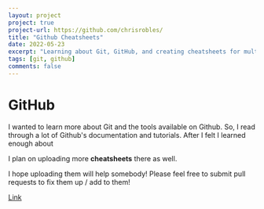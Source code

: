 ```yaml
---
layout: project
project: true
project-url: https://github.com/chrisrobles/
title: "Github Cheatsheets"
date: 2022-05-23
excerpt: "Learning about Git, GitHub, and creating cheatsheets for multiple languages, frameworks, and concepts."
tags: [git, github]
comments: false
---
```

# GitHub

I wanted to learn more about Git and the tools available on Github. So, I read through a lot of Github's documentation and tutorials. After I felt I learned enough about 

I plan on uploading more **cheatsheets** there as well.

I hope uploading them will help somebody! Please feel free to submit pull requests to fix them up / add to them!

[Link](https://github.com/chrisrobles)